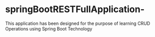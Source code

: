 # springBootRESTFullApplication-
This application has been designed for the purpose of learning CRUD Operations using Spring Boot Technology
